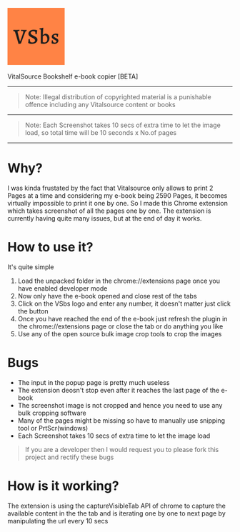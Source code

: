 ![Logo](VSbs/res/128.png)

VitalSource Bookshelf e-book copier [BETA]

***
>Note: Illegal distribution of copyrighted material is a punishable offence including any Vitalsource content or books 
***
>Note: Each Screenshot takes 10 secs of extra time to let the image load, so total time will be 10 seconds x No.of pages
***
# Why?
I was kinda frustated by the fact that Vitalsource only allows to print 2 Pages at a time and considering my e-book being 2590 Pages, it becomes virtually impossible to print it one by one. So I made this Chrome extension which takes screenshot of all the pages one by one. The extension is currently having quite many issues, but at the end of day it works.

# How to use it?

It's quite simple
 1. Load the unpacked folder in the chrome://extensions page once you have enabled developer mode
 2. Now only have the e-book opened and close rest of the tabs
 3. Click on the VSbs logo and enter any number, it doesn't matter just click the button
 4. Once you have reached the end of the e-book just refresh the plugin in the chrome://extensions page or close the tab or do anything you like
 5. Use any of the open source bulk image crop tools to crop the images
 
 # Bugs
 
 - The input in the popup page is pretty much useless
 - The extension deosn't stop even after it reaches the last page of the e-book
 - The screenshot image is not cropped and hence you need to use any bulk cropping software
 - Many of the pages might be missing so have to manually use snipping tool or PrtScr(windows)
 - Each Screenshot takes 10 secs of extra time to let the image load
 
 >If you are a developer then I would request you to please fork this project and rectify these bugs
 
 # How is it working?
 
 The extension is using the captureVisibleTab API of chrome to capture the available content in the the tab and is iterating one by one to next page by manipulating the url every 10 secs
